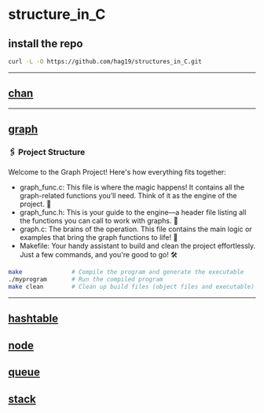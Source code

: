 # structure_in_C
## install the repo 
```bash
curl -L -O https://github.com/hag19/structures_in_C.git
```
---
## [chan](chan)
---
## [graph](graph)
### 🖇️ Project Structure
Welcome to the Graph Project! Here's how everything fits together:

* graph_func.c: This file is where the magic happens! It contains all the graph-related functions you’ll need. Think of it as the engine of the project. 🚀
* graph_func.h: This is your guide to the engine—a header file listing all the functions you can call to work with graphs. 📖
* graph.c: The brains of the operation. This file contains the main logic or examples that bring the graph functions to life! 🧠
* Makefile: Your handy assistant to build and clean the project effortlessly. Just a few commands, and you're good to go! 🛠️
```bash
make              # Compile the program and generate the executable
./myprogram       # Run the compiled program
make clean        # Clean up build files (object files and executable)
```
---
## [hashtable](hashtable)
## [node](node)
## [queue](queue)
## [stack](stack)


